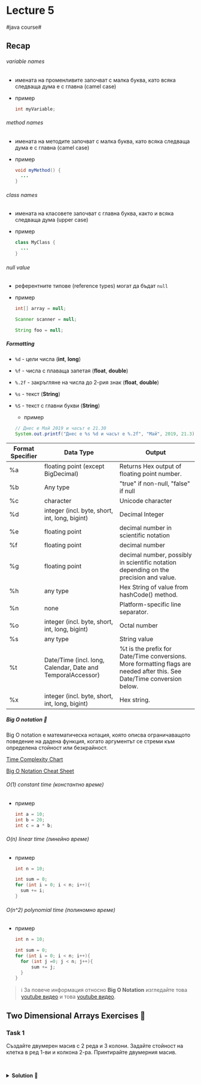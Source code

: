 # Lecture 5
#java course#

## Recap

###### variable names
- имената на променливите започват с малка буква, като всяка следваща дума е с главна (camel case)

- пример
    ```java
    int myVariable;
    ```

###### method names
- имената на методите започват с малка буква, като всяка следваща дума е с главна (camel case)

- пример
    ```java
    void myMethod() {
      ...
    }
    ```

###### class names
- имената на класовете започват с главна буква, както и всяка следваща дума (upper case)

- пример
    ```java
    class MyClass {
      ...
    }
    ```

###### null value
- референтните типове (reference types) могат да бъдат `null`

- пример

    ```java
    int[] array = null;
    
    Scanner scanner = null;
    
    String foo = null;
    ```

##### Formatting

- `%d` - цели числа (**int**, **long**)
- `%f` - числа с плаваща запетая (**float**, **double**)
- `%.2f` - закръгляне на числа до 2-рия знак (**float**, **double**)
- `%s` - текст (**String**)
- `%S` - текст с главни букви (**String**)

    - пример
    ```java
    // Днес е Май 2019 и часът е 21.30
    System.out.printf("Днес е %s %d и часът е %.2f", "Май", 2019, 21.3);
    ```


|Format Specifier  |Data Type	                                                  |Output                                                                                                                   |
|------------------|--------------------------------------------------------------|-------------------------------------------------------------------------------------------------------------------------|
|%a                |floating point (except BigDecimal)	                          |Returns Hex output of floating point number.                                                                             |           
|%b                |Any type	                                                  |"true" if non-null, "false" if null                                                                                      |           
|%c                |character	                                                  |Unicode character                                                                                                        |           
|%d                |integer (incl. byte, short, int, long, bigint)	              |Decimal Integer                                                                                                          |           
|%e                |floating point	                                              |decimal number in scientific notation                                                                                    |           
|%f                |floating point                                  	          |decimal number                                                                                                           |           
|%g                |floating point                                  	          |decimal number, possibly in scientific notation depending on the precision and value.                                    |           
|%h                |any type                                        	          |Hex String of value from hashCode() method.                                                                              |           
|%n                |none                                            	          |Platform-specific line separator.                                                                                        |           
|%o                |integer (incl. byte, short, int, long, bigint)  	          |Octal number                                                                                                             |           
|%s                |any type                                        	          |String value                                                                                                             |           
|%t                |Date/Time (incl. long, Calendar, Date and TemporalAccessor)   |%t is the prefix for Date/Time conversions. More formatting flags are needed after this. See Date/Time conversion below. |           
|%x                |integer (incl. byte, short, int, long, bigint)                |Hex string.                                                                                                              |           


##### Big O notation 🧮

Big O notation е математическа нотация, която описва ограничаващото поведение на дадена функция, 
когато аргументът се стреми към определена стойност или безкрайност.

[Time Complexity Chart](https://adrianmejia.com/images/big-o-running-time-complexity.png)  

[Big O Notation Cheat Sheet](https://cooervo.github.io/Algorithms-DataStructures-BigONotation/index.html)

###### O(1) constant time (константно време)

- пример
    ```java
    int a = 10;
    int b = 20;
    int c = a * b;
    ```

###### O(n) linear time (линейно време)

- пример
    ```java
    int n = 10;
    
    int sum = 0;
    for (int i = 0; i < n; i++){
      sum += i;  
    }
    ```

###### O(n^2) polynomial time (полиномно време)

- пример
    ```java
    int n = 10;
    
    int sum = 0;
    for (int i = 0; i < n; i++){
      for (int j =0; j < n; j++){
          sum += j;  
      }
    }
    ```

> ℹ️ За повече информация относно **Big O Notation** изгледайте това 
[youtube видео](https://www.youtube.com/watch?v=v4cd1O4zkGw) и това 
[youtube видео](https://www.youtube.com/watch?v=D6xkbGLQesk).

## Two Dimensional Arrays Exercises 🐫

### Task 1

Създайте двумерен масив с 2 реда и 3 колони.
Задайте стойност на клетка в ред 1-ви и колкона 2-ра.
Принтирайте двумерния масив.

<br/><details><summary><b>Solution</b> 👀</summary> 
<p>

```java
int[][] matrix = new int[2][3];

matrix[0][1] = 555;

for (int i = 0; i < matrix.length; i++) {
    System.out.print("[\t");
    
    for (int j = 0; j < matrix[i].length; j++) {
        System.out.print(matrix[i][j] + "\t");
    }

    System.out.println("]\t");
}
```

</p>
</details>

